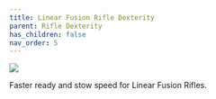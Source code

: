 ```yaml
---
title: Linear Fusion Rifle Dexterity
parent: Rifle Dexterity
has_children: false
nav_order: 5
---
```


![](https://bungie.net/common/destiny2_content/icons/aa0d92bde7a420fdc9a4926abc830d41.png)

Faster ready and stow speed for Linear Fusion Rifles.
